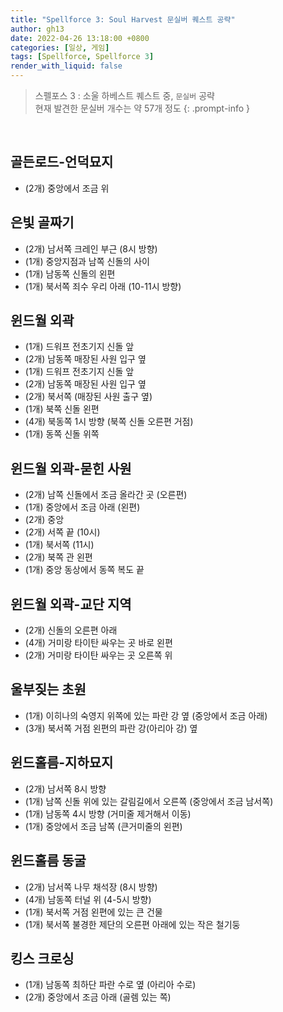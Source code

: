 ```yaml
---
title: "Spellforce 3: Soul Harvest 문실버 퀘스트 공략"
author: gh13
date: 2022-04-26 13:18:00 +0800
categories: [일상, 게임]
tags: [Spellforce, Spellforce 3]
render_with_liquid: false
---
```


> 스펠포스 3 : 소울 하베스트 퀘스트 중, `문실버` 공략  
> 현재 발견한 문실버 개수는 약 57개 정도
{: .prompt-info }

<br/>

## 골든로드-언덕묘지

- (2개) 중앙에서 조금 위

## 은빛 골짜기

- (2개) 남서쪽 크레인 부근 (8시 방향)
- (1개) 중앙지점과 남쪽 신돌의 사이
- (1개) 남동쪽 신돌의 왼편
- (1개) 북서쪽 죄수 우리 아래 (10-11시 방향)

## 윈드월 외곽

- (1개) 드워프 전초기지 신돌 앞
- (2개) 남동쪽 매장된 사원 입구 옆
- (1개) 드워프 전초기지 신돌 앞
- (2개) 남동쪽 매장된 사원 입구 옆
- (2개) 북서쪽 (매장된 사원 출구 옆)
- (1개) 북쪽 신돌 왼편
- (4개) 북동쪽 1시 방향 (북쪽 신돌 오른편 거점)
- (1개) 동쪽 신돌 위쪽

## 윈드월 외곽-묻힌 사원

- (2개) 남쪽 신돌에서 조금 올라간 곳 (오른편)
- (1개) 중앙에서 조금 아래 (왼편)
- (2개) 중앙
- (2개) 서쪽 끝 (10시)
- (1개) 북서쪽 (11시)
- (2개) 북쪽 관 왼편
- (1개) 중앙 동상에서 동쪽 복도 끝

## 윈드월 외곽-교단 지역

- (2개) 신돌의 오른편 아래
- (4개) 거미랑 타이탄 싸우는 곳 바로 왼편
- (2개) 거미랑 타이탄 싸우는 곳 오른쪽 위

## 울부짖는 초원

- (1개) 이히나의 숙영지 위쪽에 있는 파란 강 옆 (중앙에서 조금 아래)
- (3개) 북서쪽 거점 왼편의 파란 강(아리아 강) 옆

## 윈드홀름-지하묘지

- (2개) 남서쪽 8시 방향
- (1개) 남쪽 신돌 위에 있는 갈림길에서 오른쪽 (중앙에서 조금 남서쪽)
- (1개) 남동쪽 4시 방향 (거미줄 제거해서 이동)
- (1개) 중앙에서 조금 남쪽 (큰거미줄의 왼편)

## 윈드홀름 동굴

- (2개) 남서쪽 나무 채석장 (8시 방향)
- (4개) 남동쪽 터널 위 (4-5시 방향)
- (1개) 북서쪽 거점 왼편에 있는 큰 건물
- (1개) 북서쪽 불경한 제단의 오른편 아래에 있는 작은 철기둥

## 킹스 크로싱

- (1개) 남동쪽 최하단 파란 수로 옆 (아리아 수로)
- (2개) 중앙에서 조금 아래 (골렘 있는 쪽)

